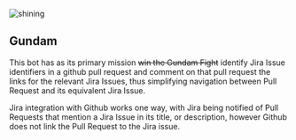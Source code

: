 ![shining](http://rs207.pbsrc.com/albums/bb57/ZGMF-X666S/TransformationShiningGundam2.gif~c200)

## Gundam

This bot has as its primary mission ~~win the Gundam Fight~~ identify Jira Issue identifiers in a github pull request and comment on that pull request the links for the relevant Jira Issues, thus simplifying navigation between Pull Request and its equivalent Jira Issue.

Jira integration with Github works one way, with Jira being notified of Pull Requests that mention a Jira Issue in its title, or description, however Github does not link the Pull Request to the Jira issue.
